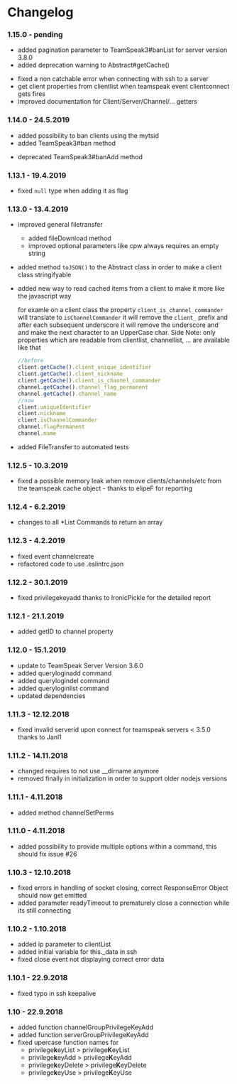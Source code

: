 # Changelog

### 1.15.0 - pending
+ added pagination parameter to TeamSpeak3#banList for server version 3.8.0
+ added deprecation warning to Abstract#getCache()
* fixed a non catchable error when connecting with ssh to a server
* get client properties from clientlist when teamspeak event clientconnect gets fires
* improved documentation for Client/Server/Channel/... getters

### 1.14.0 - 24.5.2019
+ added possibility to ban clients using the mytsid
+ added TeamSpeak3#ban method
- deprecated TeamSpeak3#banAdd method

### 1.13.1 - 19.4.2019
* fixed `null` type when adding it as flag

### 1.13.0 - 13.4.2019
* improved general filetransfer
	* added fileDownload method
	* improved optional parameters like cpw always requires an empty string
* added method `toJSON()` to the Abstract class in order to make a client class stringifyable
* added new way to read cached items from a client to make it more like the javascript way
	
	for examle on a client class the property `client_is_channel_commander` will translate to `isChannelCommander` it will remove the `client_` prefix and after each subsequent underscore it will remove the underscore and and make the next character to an UpperCase char. 
	Side Note: only properties which are readable from clientlist, channellist, ... are available like that

	```javascript
	//before
	client.getCache().client_unique_identifier
	client.getCache().client_nickname
	client.getCache().client_is_channel_commander
	channel.getCache().channel_flag_permanent
	channel.getCache().channel_name
	//now
	client.uniqueIdentifier
	client.nickname
	client.isChannelCommander
	channel.flagPermanent
	channel.name
	```
* added FileTransfer to automated tests

### 1.12.5 - 10.3.2019
* fixed a possible memory leak when remove clients/channels/etc from the teamspeak cache object - thanks to elipeF for reporting

### 1.12.4 - 6.2.2019
* changes to all *List Commands to return an array
  
### 1.12.3 - 4.2.2019
* fixed event channelcreate
* refactored code to use .eslintrc.json

### 1.12.2 - 30.1.2019
* fixed privilegekeyadd thanks to IronicPickle for the detailed report

### 1.12.1 - 21.1.2019
* added getID to channel property

### 1.12.0 - 15.1.2019
* update to TeamSpeak Server Version 3.6.0
* added queryloginadd command
* added querylogindel command
* added queryloginlist command
* updated dependencies

### 1.11.3 - 12.12.2018
* fixed invalid serverid upon connect for teamspeak servers < 3.5.0 thanks to Janl1

### 1.11.2 - 14.11.2018
* changed requires to not use \_\_dirname anymore
* removed finally in initialization in order to support older nodejs versions

### 1.11.1 - 4.11.2018
* added method channelSetPerms

### 1.11.0 - 4.11.2018
* added possibility to provide multiple options within a command, this should fix issue #26

### 1.10.3 - 12.10.2018
* fixed errors in handling of socket closing, correct ResponseError Object should now get emitted
* added parameter readyTimeout to prematurely close a connection while its still connecting

### 1.10.2 - 1.10.2018
* added ip parameter to clientList
* added initial variable for this.\_data in ssh
* fixed close event not displaying correct error data

### 1.10.1 - 22.9.2018
* fixed typo in ssh keepalive

### 1.10 - 22.9.2018
* added function channelGroupPrivilegeKeyAdd
* added function serverGroupPrivilegeKeyAdd
* fixed upercase function names for
	* privilege**k**eyList > privilege**K**eyList
	* privilege**k**eyAdd > privilege**K**eyAdd
	* privilege**k**eyDelete > privilege**K**eyDelete
	* privilege**k**eyUse > privilege**K**eyUse
